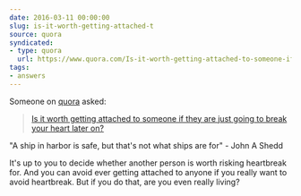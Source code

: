 ```yaml
---
date: 2016-03-11 00:00:00
slug: is-it-worth-getting-attached-t
source: quora
syndicated:
- type: quora
  url: https://www.quora.com/Is-it-worth-getting-attached-to-someone-if-they-are-just-going-to-break-your-heart-later-on/answer/Roy-Tang
tags:
- answers
---
```


Someone on [quora](https://quora.com) asked:

> [Is it worth getting attached to someone if they are just going to break your heart later on?](https://www.quora.com/Is-it-worth-getting-attached-to-someone-if-they-are-just-going-to-break-your-heart-later-on/answer/Roy-Tang)


"A ship in harbor is safe, but that's not what ships are for" - John A Shedd

It's up to you to decide whether another person is worth risking heartbreak for. And you can avoid ever getting attached to anyone if you really want to avoid heartbreak. But if you do that, are you even really living?